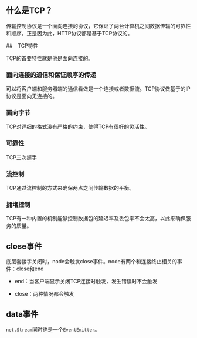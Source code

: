 ## 什么是TCP？

传输控制协议是一个面向连接的协议，它保证了两台计算机之间数据传输的可靠性和顺序。正是因为此，HTTP协议都是基于TCP协议的。

##　TCP特性

TCP的首要特性就是他是面向连接的。

### 面向连接的通信和保证顺序的传递

可以将客户端和服务器端的通信看做是一个连接或者数据流。TCP协议做基于的IP协议是面向无连接的。

### 面向字节

TCP对详细的格式没有严格的约束，使得TCP有很好的灵活性。

### 可靠性

TCP三次握手

### 流控制

TCP通过流控制的方式来确保两点之间传输数据的平衡。

### 拥堵控制

TCP有一种内置的机制能够控制数据包的延迟率及丢包率不会太高，以此来确保服务的质量。


## close事件
底层套接字关闭时，node会触发close事件。node有两个和连接终止相关的事件：close和end
- end：当客户端显示关闭TCP连接时触发，发生错误时不会触发

- close：两种情况都会触发

## data事件
`net.Stream`同时也是一个`EventEmitter`。
